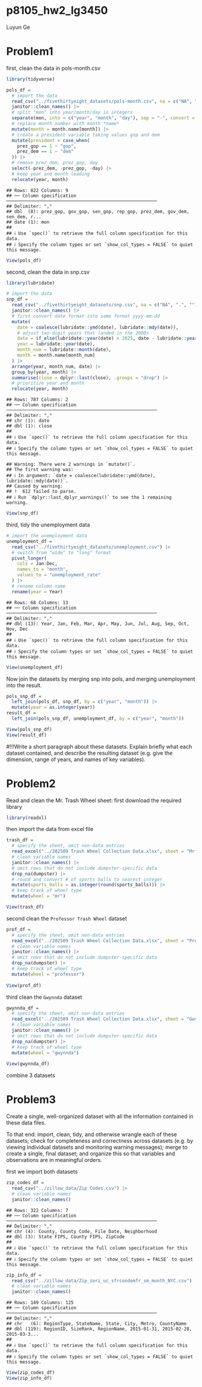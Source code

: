p8105_hw2_lg3450
================
Luyun Ge

# Problem1

first, clean the data in pols-month.csv

``` r
library(tidyverse)
```

``` r
pols_df = 
  # import the data
  read_csv("../fivethirtyeight_datasets/pols-month.csv", na = c("NA", ".", "")) |>
  janitor::clean_names() |>
  # split "mon" into year/month/day in integers
  separate(mon, into = c("year", "month", "day"), sep = "-", convert = TRUE) |>
  # replace month number with month *name*
  mutate(month = month.name[month]) |>
  # create a president variable taking values gop and dem
  mutate(president = case_when(
    prez_gop == 1 ~ "gop",
    prez_dem == 1 ~ "dem"
  )) |>
  # remove prez_dem, prez_gop, day
  select(-prez_dem, -prez_gop, -day) |>
  # keep year and month leading
  relocate(year, month)
```

    ## Rows: 822 Columns: 9
    ## ── Column specification ────────────────────────────────────────────────────────
    ## Delimiter: ","
    ## dbl  (8): prez_gop, gov_gop, sen_gop, rep_gop, prez_dem, gov_dem, sen_dem, r...
    ## date (1): mon
    ## 
    ## ℹ Use `spec()` to retrieve the full column specification for this data.
    ## ℹ Specify the column types or set `show_col_types = FALSE` to quiet this message.

``` r
View(pols_df)
```

second, clean the data in snp.csv

``` r
library(lubridate)
```

``` r
# import the data
snp_df = 
  read_csv("../fivethirtyeight_datasets/snp.csv", na = c("NA", ".", "")) |>
  janitor::clean_names() |>
  # first convert date format into same format yyyy-mm-dd 
  mutate(
    date = coalesce(lubridate::ymd(date), lubridate::mdy(date)),
    # adjust two-digit years that landed in the 2000s
    date = if_else(lubridate::year(date) > 2025, date - lubridate::years(100), date),
    year = lubridate::year(date),
    month_num = lubridate::month(date),
    month = month.name[month_num]
  ) |>  
  arrange(year, month_num, date) |>
  group_by(year, month) |>
  summarise(close = dplyr::last(close), .groups = "drop") |>
  # prioritize year and month
  relocate(year, month)
```

    ## Rows: 787 Columns: 2
    ## ── Column specification ────────────────────────────────────────────────────────
    ## Delimiter: ","
    ## chr (1): date
    ## dbl (1): close
    ## 
    ## ℹ Use `spec()` to retrieve the full column specification for this data.
    ## ℹ Specify the column types or set `show_col_types = FALSE` to quiet this message.

    ## Warning: There were 2 warnings in `mutate()`.
    ## The first warning was:
    ## ℹ In argument: `date = coalesce(lubridate::ymd(date), lubridate::mdy(date))`.
    ## Caused by warning:
    ## !  612 failed to parse.
    ## ℹ Run `dplyr::last_dplyr_warnings()` to see the 1 remaining warning.

``` r
View(snp_df)
```

third, tidy the unemployment data

``` r
# import the unemployment data
unemployment_df = 
  read_csv("../fivethirtyeight_datasets/unemployment.csv") |>
  # switch from "wide" to "long" format
  pivot_longer(
    cols = Jan:Dec,
    names_to = "month",
    values_to = "unemployment_rate"
  ) |>
  # rename column name
  rename(year = Year)
```

    ## Rows: 68 Columns: 13
    ## ── Column specification ────────────────────────────────────────────────────────
    ## Delimiter: ","
    ## dbl (13): Year, Jan, Feb, Mar, Apr, May, Jun, Jul, Aug, Sep, Oct, Nov, Dec
    ## 
    ## ℹ Use `spec()` to retrieve the full column specification for this data.
    ## ℹ Specify the column types or set `show_col_types = FALSE` to quiet this message.

``` r
View(unemployment_df)
```

Now join the datasets by merging snp into pols, and merging unemployment
into the result.

``` r
pols_snp_df = 
  left_join(pols_df, snp_df, by = c("year", "month")) |>
  mutate(year = as.integer(year))
result_df = 
  left_join(pols_snp_df, unemployment_df, by = c("year", "month"))

View(pols_snp_df)
View(result_df)
```

\#!!!Write a short paragraph about these datasets. Explain briefly what
each dataset contained, and describe the resulting dataset (e.g. give
the dimension, range of years, and names of key variables).

# Problem2

Read and clean the Mr. Trash Wheel sheet: first download the required
library

``` r
library(readxl)
```

then import the data from excel file

``` r
trash_df = 
  # specify the sheet, omit non-data entries
  read_excel("../202509 Trash Wheel Collection Data.xlsx", sheet = "Mr. Trash Wheel", range = "A2:N710") |>
  # clean variable names
  janitor::clean_names() |>
  # omit rows that do not include dumpster-specific data
  drop_na(dumpster) |>
  # round and convert # of sports balls to nearest integer
  mutate(sports_balls = as.integer(round(sports_balls))) |>
  # keep track of wheel type
  mutate(wheel = "mr")

View(trash_df)
```

second clean the `Professor Trash Wheel` dataset

``` r
prof_df = 
  # specify the sheet, omit non-data entries
  read_excel("../202509 Trash Wheel Collection Data.xlsx", sheet = "Professor Trash Wheel", skip = 1) |>
  # clean variable names
  janitor::clean_names() |>
  # omit rows that do not include dumpster-specific data
  drop_na(dumpster) |>
  # keep track of wheel type
  mutate(wheel = "professor")
  
View(prof_df)
```

third clean the `Gwynnda` dataset

``` r
gwynnda_df = 
  # specify the sheet, omit non-data entries
  read_excel("../202509 Trash Wheel Collection Data.xlsx", sheet = "Gwynns Falls Trash Wheel", skip = 1) |>
  # clean variable names
  janitor::clean_names() |>
  # omit rows that do not include dumpster-specific data
  drop_na(dumpster) |>
  # keep track of wheel type
  mutate(wheel = "gwynnda")
  
View(gwynnda_df)
```

combine 3 datasets

# Problem3

Create a single, well-organized dataset with all the information
contained in these data files.

To that end: import, clean, tidy, and otherwise wrangle each of these
datasets; check for completeness and correctness across datasets
(e.g. by viewing individual datasets and monitoring warning messages);
merge to create a single, final dataset; and organize this so that
variables and observations are in meaningful orders.

first we import both datasets

``` r
zip_codes_df = 
  read_csv("../zillow_data/Zip Codes.csv") |>
  # clean variable names
  janitor::clean_names()
```

    ## Rows: 322 Columns: 7
    ## ── Column specification ────────────────────────────────────────────────────────
    ## Delimiter: ","
    ## chr (4): County, County Code, File Date, Neighborhood
    ## dbl (3): State FIPS, County FIPS, ZipCode
    ## 
    ## ℹ Use `spec()` to retrieve the full column specification for this data.
    ## ℹ Specify the column types or set `show_col_types = FALSE` to quiet this message.

``` r
zip_info_df = 
  read_csv("../zillow_data/Zip_zori_uc_sfrcondomfr_sm_month_NYC.csv") |>
  # clean variable names
  janitor::clean_names()
```

    ## Rows: 149 Columns: 125
    ## ── Column specification ────────────────────────────────────────────────────────
    ## Delimiter: ","
    ## chr   (6): RegionType, StateName, State, City, Metro, CountyName
    ## dbl (119): RegionID, SizeRank, RegionName, 2015-01-31, 2015-02-28, 2015-03-3...
    ## 
    ## ℹ Use `spec()` to retrieve the full column specification for this data.
    ## ℹ Specify the column types or set `show_col_types = FALSE` to quiet this message.

``` r
View(zip_codes_df)
View(zip_info_df)
```
